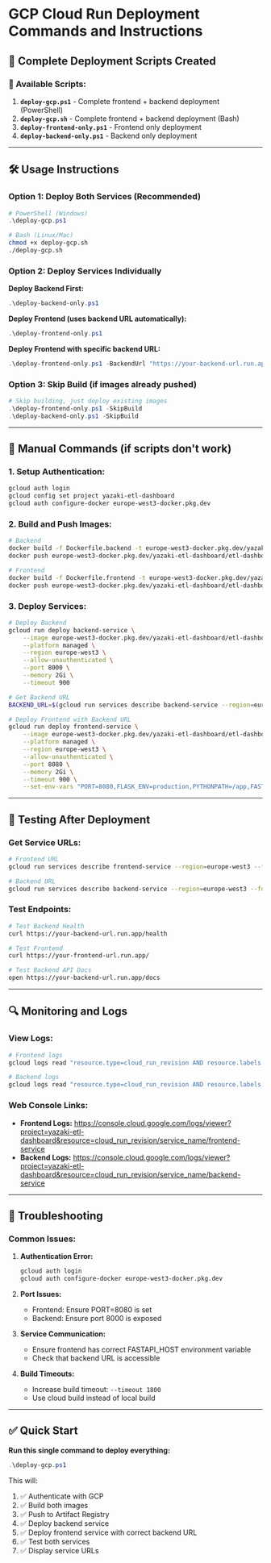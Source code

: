# GCP Cloud Run Deployment Commands and Instructions

## 🚀 **Complete Deployment Scripts Created**

### **📁 Available Scripts:**

1. **`deploy-gcp.ps1`** - Complete frontend + backend deployment (PowerShell)
2. **`deploy-gcp.sh`** - Complete frontend + backend deployment (Bash)
3. **`deploy-frontend-only.ps1`** - Frontend only deployment
4. **`deploy-backend-only.ps1`** - Backend only deployment

---

## 🛠️ **Usage Instructions**

### **Option 1: Deploy Both Services (Recommended)**
```powershell
# PowerShell (Windows)
.\deploy-gcp.ps1
```

```bash
# Bash (Linux/Mac)
chmod +x deploy-gcp.sh
./deploy-gcp.sh
```

### **Option 2: Deploy Services Individually**

**Deploy Backend First:**
```powershell
.\deploy-backend-only.ps1
```

**Deploy Frontend (uses backend URL automatically):**
```powershell
.\deploy-frontend-only.ps1
```

**Deploy Frontend with specific backend URL:**
```powershell
.\deploy-frontend-only.ps1 -BackendUrl "https://your-backend-url.run.app"
```

### **Option 3: Skip Build (if images already pushed)**
```powershell
# Skip building, just deploy existing images
.\deploy-frontend-only.ps1 -SkipBuild
.\deploy-backend-only.ps1 -SkipBuild
```

---

## 🔧 **Manual Commands (if scripts don't work)**

### **1. Setup Authentication:**
```bash
gcloud auth login
gcloud config set project yazaki-etl-dashboard
gcloud auth configure-docker europe-west3-docker.pkg.dev
```

### **2. Build and Push Images:**
```bash
# Backend
docker build -f Dockerfile.backend -t europe-west3-docker.pkg.dev/yazaki-etl-dashboard/etl-dashboard/backend-service:latest .
docker push europe-west3-docker.pkg.dev/yazaki-etl-dashboard/etl-dashboard/backend-service:latest

# Frontend
docker build -f Dockerfile.frontend -t europe-west3-docker.pkg.dev/yazaki-etl-dashboard/etl-dashboard/frontend-service:latest .
docker push europe-west3-docker.pkg.dev/yazaki-etl-dashboard/etl-dashboard/frontend-service:latest
```

### **3. Deploy Services:**
```bash
# Deploy Backend
gcloud run deploy backend-service \
    --image europe-west3-docker.pkg.dev/yazaki-etl-dashboard/etl-dashboard/backend-service:latest \
    --platform managed \
    --region europe-west3 \
    --allow-unauthenticated \
    --port 8000 \
    --memory 2Gi \
    --timeout 900

# Get Backend URL
BACKEND_URL=$(gcloud run services describe backend-service --region=europe-west3 --format='value(status.url)')

# Deploy Frontend with Backend URL
gcloud run deploy frontend-service \
    --image europe-west3-docker.pkg.dev/yazaki-etl-dashboard/etl-dashboard/frontend-service:latest \
    --platform managed \
    --region europe-west3 \
    --allow-unauthenticated \
    --port 8080 \
    --memory 2Gi \
    --timeout 900 \
    --set-env-vars "PORT=8080,FLASK_ENV=production,PYTHONPATH=/app,FASTAPI_HOST=${BACKEND_URL},FASTAPI_PORT=443"
```

---

## 🧪 **Testing After Deployment**

### **Get Service URLs:**
```bash
# Frontend URL
gcloud run services describe frontend-service --region=europe-west3 --format='value(status.url)'

# Backend URL
gcloud run services describe backend-service --region=europe-west3 --format='value(status.url)'
```

### **Test Endpoints:**
```bash
# Test Backend Health
curl https://your-backend-url.run.app/health

# Test Frontend
curl https://your-frontend-url.run.app/

# Test Backend API Docs
open https://your-backend-url.run.app/docs
```

---

## 🔍 **Monitoring and Logs**

### **View Logs:**
```bash
# Frontend logs
gcloud logs read "resource.type=cloud_run_revision AND resource.labels.service_name=frontend-service" --project=yazaki-etl-dashboard --limit=50

# Backend logs
gcloud logs read "resource.type=cloud_run_revision AND resource.labels.service_name=backend-service" --project=yazaki-etl-dashboard --limit=50
```

### **Web Console Links:**
- **Frontend Logs:** https://console.cloud.google.com/logs/viewer?project=yazaki-etl-dashboard&resource=cloud_run_revision/service_name/frontend-service
- **Backend Logs:** https://console.cloud.google.com/logs/viewer?project=yazaki-etl-dashboard&resource=cloud_run_revision/service_name/backend-service

---

## 🚨 **Troubleshooting**

### **Common Issues:**

1. **Authentication Error:**
   ```bash
   gcloud auth login
   gcloud auth configure-docker europe-west3-docker.pkg.dev
   ```

2. **Port Issues:**
   - Frontend: Ensure PORT=8080 is set
   - Backend: Ensure port 8000 is exposed

3. **Service Communication:**
   - Ensure frontend has correct FASTAPI_HOST environment variable
   - Check that backend URL is accessible

4. **Build Timeouts:**
   - Increase build timeout: `--timeout 1800`
   - Use cloud build instead of local build

---

## ✅ **Quick Start**

**Run this single command to deploy everything:**
```powershell
.\deploy-gcp.ps1
```

This will:
1. ✅ Authenticate with GCP
2. ✅ Build both images
3. ✅ Push to Artifact Registry
4. ✅ Deploy backend service
5. ✅ Deploy frontend service with correct backend URL
6. ✅ Test both services
7. ✅ Display service URLs